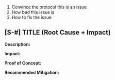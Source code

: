 1. Convince the protocol this is an issue
2. How bad this issue is
3. How to fix the issue

## [S-#] TITLE (Root Cause + Impact)

**Description:** 

**Impact:** 

**Proof of Concept:**

**Recommended Mitigation:** 